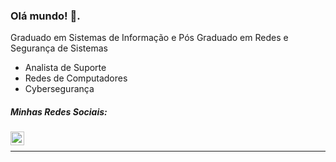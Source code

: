 ### Olá mundo! 👋.
Graduado em Sistemas de Informação e Pós Graduado em Redes e Segurança de Sistemas<br/>

* Analista de Suporte<br/>
* Redes de Computadores<br/>
* Cybersegurança<br/>

##### Minhas Redes Sociais:
<a href="https://x.com/br470_sc">
  <img align="left" alt="BR470 SC | X" width="22px" height="22px" src="https://uxwing.com/wp-content/themes/uxwing/download/brands-and-social-media/x-social-media-logo-icon.png" />
</a>
<br />

*************

